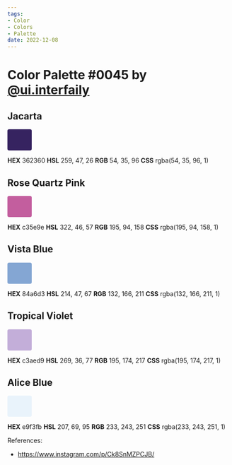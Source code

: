```yaml
---
tags:
- Color
- Colors
- Palette
date: 2022-12-08
---
```


# Color Palette #0045 by [@ui.interfaily](https://www.instagram.com/ui.interfaily/)

## Jacarta

<span style="display:inline-block;vertical-align:baseline;text-decoration:none;white-space:nowrap;font-size:24px;line-height:36px;background-color:rgba(54,35,96,1);padding:6px 24px;border-radius:4px">
&nbsp;
</span>



**HEX** 362360
**HSL** 259, 47, 26
**RGB** 54, 35, 96
**CSS** rgba(54, 35, 96, 1)



## Rose Quartz Pink

<span style="display:inline-block;vertical-align:baseline;text-decoration:none;white-space:nowrap;font-size:24px;line-height:36px;background-color:rgba(195,94,158,1);padding:6px 24px;border-radius:4px">
&nbsp;
</span>



**HEX** c35e9e
**HSL** 322, 46, 57
**RGB** 195, 94, 158
**CSS** rgba(195, 94, 158, 1)



## Vista Blue

<span style="display:inline-block;vertical-align:baseline;text-decoration:none;white-space:nowrap;font-size:24px;line-height:36px;background-color:rgba(132,166,211,1);padding:6px 24px;border-radius:4px">
&nbsp;
</span>



**HEX** 84a6d3
**HSL** 214, 47, 67
**RGB** 132, 166, 211
**CSS** rgba(132, 166, 211, 1)



## Tropical Violet

<span style="display:inline-block;vertical-align:baseline;text-decoration:none;white-space:nowrap;font-size:24px;line-height:36px;background-color:rgba(195,174,217,1);padding:6px 24px;border-radius:4px">
&nbsp;
</span>



**HEX** c3aed9
**HSL** 269, 36, 77
**RGB** 195, 174, 217
**CSS** rgba(195, 174, 217, 1)



## Alice Blue

<span style="display:inline-block;vertical-align:baseline;text-decoration:none;white-space:nowrap;font-size:24px;line-height:36px;background-color:rgba(233,243,251,1);padding:6px 24px;border-radius:4px">
&nbsp;
</span>



**HEX** e9f3fb
**HSL** 207, 69, 95
**RGB** 233, 243, 251
**CSS** rgba(233, 243, 251, 1)



References:

- https://www.instagram.com/p/Ck8SnMZPCJB/